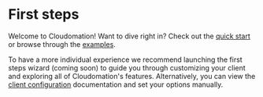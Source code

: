 # First steps

Welcome to Cloudomation! Want to dive right in? Check out the [quick start](Quick+start) or browse through the [examples](Examples).

To have a more individual experience we recommend launching the first steps wizard (coming soon) to guide you through customizing your client and exploring all of Cloudomation's features. Alternatively, you can view the
[client configuration](Settings#clientconfiguration) documentation and set your options manually.
